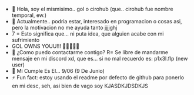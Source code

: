 - 👋 Hola, soy el mismisimo.. gol o cirohub (que.. cirohub fue nombre temporal, ew.)
- 👀 Actualmente.. podria estar, interesado en programacion o cosas asi, pero la motivacion no me ayuda tanto jjjjghj
- 7 = Esto significa que... ni puta idea, que alguien acabe con mi sufrimiento
- GOL OWNS YOUU!!! 🚗🚗🚗🚗🚗
- 🛬 ¿Como puedo contactarme contigo? R= Se libre de mandarme mensaje en mi discord xd, que es... si no mal recuerdo es: p1x3l.flp (new user)
- 🎂 Mi Cumple Es El... 9/06 (9 De Junio) 
- ⚡ Fun fact: estoy usando el readme por defecto de github para ponerlo en mi desc, seh, asi bien de vago soy KJASDKJDSDKJS

<!---
CiroHub/CiroHub is a ✨ special ✨ repository because its `README.md` (this file) appears on your GitHub profile.
You can click the Preview link to take a look at your changes.
--->

